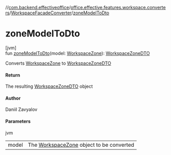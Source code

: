 //[com.backend.effectiveoffice](../../../index.md)/[office.effective.features.workspace.converters](../index.md)/[WorkspaceFacadeConverter](index.md)/[zoneModelToDto](zone-model-to-dto.md)

# zoneModelToDto

[jvm]\
fun [zoneModelToDto](zone-model-to-dto.md)(model: [WorkspaceZone](../../office.effective.model/-workspace-zone/index.md)): [WorkspaceZoneDTO](../../office.effective.dto/-workspace-zone-d-t-o/index.md)

Converts [WorkspaceZone](../../office.effective.model/-workspace-zone/index.md) to [WorkspaceZoneDTO](../../office.effective.dto/-workspace-zone-d-t-o/index.md)

#### Return

The resulting [WorkspaceZoneDTO](../../office.effective.dto/-workspace-zone-d-t-o/index.md) object

#### Author

Daniil Zavyalov

#### Parameters

jvm

| | |
|---|---|
| model | The [WorkspaceZone](../../office.effective.model/-workspace-zone/index.md) object to be converted |
